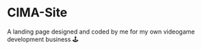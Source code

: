 # CIMA-Site
A landing page designed and coded by me for my own videogame development business &#128377;&#65039;
